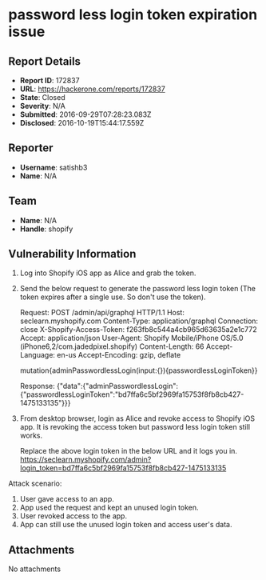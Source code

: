 # password less login token expiration issue

## Report Details
- **Report ID**: 172837
- **URL**: https://hackerone.com/reports/172837
- **State**: Closed
- **Severity**: N/A
- **Submitted**: 2016-09-29T07:28:23.083Z
- **Disclosed**: 2016-10-19T15:44:17.559Z

## Reporter
- **Username**: satishb3
- **Name**: N/A

## Team
- **Name**: N/A
- **Handle**: shopify

## Vulnerability Information
1. Log into Shopify iOS app as Alice and grab the token.
2. Send the below request to generate the password less login token (The token expires after a single use. So don't use the token).

    Request:
    POST /admin/api/graphql HTTP/1.1
    Host: seclearn.myshopify.com
    Content-Type: application/graphql
    Connection: close
    X-Shopify-Access-Token: f263fb8c544a4cb965d63635a2e1c772
    Accept: application/json
    User-Agent: Shopify Mobile/iPhone OS/5.0 (iPhone6,2/com.jadedpixel.shopify)
    Content-Length: 66
    Accept-Language: en-us
    Accept-Encoding: gzip, deflate

    mutation{adminPasswordlessLogin(input:{}){passwordlessLoginToken}}

    Response:
    {"data":{"adminPasswordlessLogin":{"passwordlessLoginToken":"bd7ffa6c5bf2969fa15753f8fb8cb427-1475133135"}}}

3. From desktop browser, login as Alice and revoke access to Shopify iOS app. It is revoking the access token but password less login token still works. 

    Replace the above login token in the below URL and it logs you in.
https://seclearn.myshopify.com/admin?login_token=bd7ffa6c5bf2969fa15753f8fb8cb427-1475133135

Attack scenario:
1. User gave access to an app.
2. App used the request and kept an unused login token. 
3. User revoked access to the app.
4. App can still use the unused login token and access user's data.

## Attachments
No attachments
